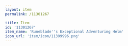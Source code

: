 ```yaml
---
layout: item
permalink: /11301267

title: Item
id: '11301267'
item_name: 'Runeblade''s Exceptional Adventuring Helm'
icon_url: 'item/icon/11309996.png'
---
```

